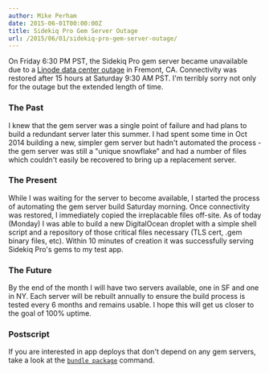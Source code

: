 ```yaml
---
author: Mike Perham
date: 2015-06-01T00:00:00Z
title: Sidekiq Pro Gem Server Outage
url: /2015/06/01/sidekiq-pro-gem-server-outage/
---
```


On Friday 6:30 PM PST, the Sidekiq Pro gem server became unavailable due to a [Linode data center outage][0]
in Fremont, CA.  Connectivity was restored after 15 hours at Saturday 9:30 AM PST.  I'm terribly sorry not only
for the outage but the extended length of time.

### The Past

I knew that the gem server was a single point of failure and had plans to build a redundant server later this summer.
I had spent some time in Oct 2014 building a new, simpler gem server but hadn't automated the process - the gem server
was still a "unique snowflake" and had a number of files which couldn't easily be recovered to bring up a replacement server.

### The Present

While I was waiting for the server to become available, I started the process of automating the gem server build Saturday morning.
Once connectivity was restored, I immediately copied the irreplacable files off-site.  As of today (Monday) I was able to build
a new DigitalOcean droplet with a simple shell script and a repository of those critical files necessary
(TLS cert, .gem binary files, etc).  Within 10 minutes of creation it was successfully serving Sidekiq Pro's gems to my test app.

### The Future

By the end of the month I will have two servers available, one in SF and one in NY.  Each server will be rebuilt annually to ensure
the build process is tested every 6 months and remains usable.  I hope this will get us closer to the goal of 100% uptime.

### Postscript

If you are interested in app deploys that don't depend on any gem servers, take a look at the [`bundle package`][1] command.

[0]: http://status.linode.com/incidents/2rm9ty3q8h3x
[1]: http://bundler.io/v1.9/bundle_package.html
